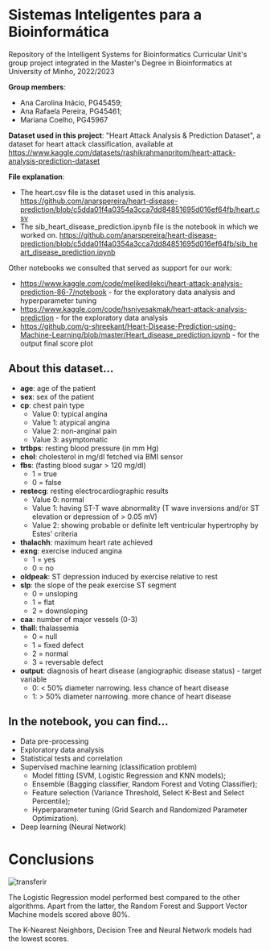 # Sistemas Inteligentes para a Bioinformática
Repository of the Intelligent Systems for Bioinformatics Curricular Unit's group project integrated in the Master's Degree in Bioinformatics at University of Minho, 2022/2023

**Group members**:
- Ana Carolina Inácio, PG45459;
- Ana Rafaela Pereira, PG45461;
- Mariana Coelho, PG45967

**Dataset used in this project**:
"Heart Attack Analysis & Prediction Dataset", a dataset for heart attack classification, available at https://www.kaggle.com/datasets/rashikrahmanpritom/heart-attack-analysis-prediction-dataset

**File explanation**:
- The heart.csv file is the dataset used in this analysis.
https://github.com/anarspereira/heart-disease-prediction/blob/c5dda01f4a0354a3cca7dd84851695d016ef64fb/heart.csv
- The sib_heart_disease_prediction.ipynb file is the notebook in which we worked on.
https://github.com/anarspereira/heart-disease-prediction/blob/c5dda01f4a0354a3cca7dd84851695d016ef64fb/sib_heart_disease_prediction.ipynb

Other notebooks we consulted that served as support for our work:
- https://www.kaggle.com/code/melikedilekci/heart-attack-analysis-prediction-86-7/notebook - for the exploratory data analysis and hyperparameter tuning
- https://www.kaggle.com/code/hsniyesakmak/heart-attack-analysis-prediction - for the exploratory data analysis
- https://github.com/g-shreekant/Heart-Disease-Prediction-using-Machine-Learning/blob/master/Heart_disease_prediction.ipynb - for the output final score plot

## About this dataset...
- **age**: age of the patient
- **sex**: sex of the patient
- **cp**: chest pain type
  - Value 0: typical angina
  - Value 1: atypical angina
  - Value 2: non-anginal pain
  - Value 3: asymptomatic
- **trtbps**: resting blood pressure (in mm Hg)
- **chol**: cholesterol in mg/dl fetched via BMI sensor
- **fbs**: (fasting blood sugar > 120 mg/dl)
  - 1 = true
  - 0 = false
- **restecg**: resting electrocardiographic results
  - Value 0: normal
  - Value 1: having ST-T wave abnormality (T wave inversions and/or ST elevation or depression of > 0.05 mV)
  - Value 2: showing probable or definite left ventricular hypertrophy by Estes' criteria
- **thalachh**: maximum heart rate achieved
- **exng**: exercise induced angina
  - 1 = yes
  - 0 = no
- **oldpeak**: ST depression induced by exercise relative to rest
- **slp**: the slope of the peak exercise ST segment
  - 0 = unsloping
  - 1 = flat
  - 2 = downsloping
- **caa**: number of major vessels (0-3)
- **thall**: thalassemia
  - 0 = null
  - 1 = fixed defect
  - 2 = normal
  - 3 = reversable defect
- **output**: diagnosis of heart disease (angiographic disease status) - target variable
  - 0: < 50% diameter narrowing. less chance of heart disease
  - 1: > 50% diameter narrowing. more chance of heart disease

## In the notebook, you can find...
- Data pre-processing
- Exploratory data analysis
- Statistical tests and correlation
- Supervised machine learning (classification problem)
  - Model fitting (SVM, Logistic Regression and KNN models);
  - Ensemble (Bagging classifier, Random Forest and Voting Classifier);
  - Feature selection (Variance Threshold, Select K-Best and Select Percentile);
  - Hyperparameter tuning (Grid Search and Randomized Parameter Optimization).
- Deep learning (Neural Network)

# Conclusions
![transferir](https://user-images.githubusercontent.com/98289507/216116177-e249240d-4563-4d9b-b67b-4c684c66bf26.png)

The Logistic Regression model performed best compared to the other algorithms. Apart from the latter, the Random Forest and Support Vector Machine models scored above 80%.

The K-Nearest Neighbors, Decision Tree and Neural Network models had the lowest scores.

